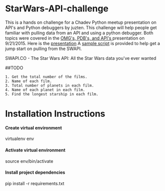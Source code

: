 # StarWars-API-challenge

This is a hands on challenge for a Chadev Python meetup presentation on API's and Python debuggers by juzten. This challenge will help people get familiar with pulling data from an API and using a python debugger. Both topics were covered in the [OMG's, PDB's, and API's ](http://www.meetup.com/Chattanooga-Python-User-Group/events/225272460/) presentation on 9/21/2015. Here is the [presentation](https://docs.google.com/presentation/d/1gTQal_4zjTfgtBsAakcefy1Ff-KKAHrdUIX2cEaRdGk/pub?start=false&loop=false&delayms=3000) A [sample script](api-example.py) is provided to help get a jump start on pulling from the SWAPI. 

SWAPI.CO - The Star Wars API: All the Star Wars data you've ever wanted

##TODO
```
1. Get the total number of the films.
2. Name of each film.
3. Total number of planets in each film.
4. Name of each planet in each film.
5. Find the longest starship in each film.
```


# Installation Instructions

#### Create virtual environment
virtualenv env

#### Activate virtual environment
source env/bin/activate

#### Install project dependencies
pip install -r requirements.txt
